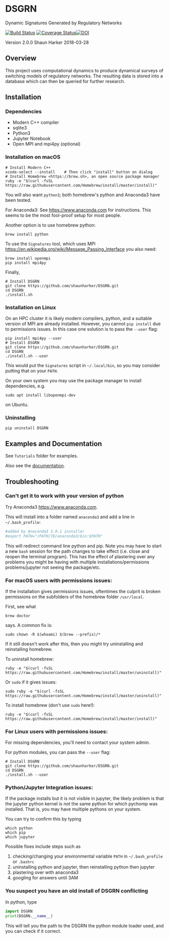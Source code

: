 # DSGRN
Dynamic Signatures Generated by Regulatory Networks

[![Build Status](https://travis-ci.org/shaunharker/DSGRN.svg?branch=master)](https://travis-ci.org/shaunharker/DSGRN) [![Coverage Status](https://coveralls.io/repos/github/shaunharker/DSGRN/badge.svg?branch=master)](https://coveralls.io/github/shaunharker/DSGRN?branch=master)[![DOI](https://zenodo.org/badge/35697682.svg)](https://zenodo.org/badge/latestdoi/35697682)

Version 2.0.0
Shaun Harker
2018-03-28

## Overview 

This project uses computational dynamics to produce
dynamical surveys of switching models of regulatory 
networks. The resulting data is stored into a database
which can then be queried for further research.

## Installation

### Dependencies

* Modern C++ compiler
* sqlite3
* Python3
* Jupyter Notebook
* Open MPI and mpi4py (optional)

### Installation on macOS

    # Install Modern C++
    xcode-select --install    # Then click "install" button on dialog
    # Install Homebrew <https://brew.sh>, an open source package manager
    ruby -e "$(curl -fsSL https://raw.githubusercontent.com/Homebrew/install/master/install)"

You will also want `python3`; both homebrew's python and Anaconda3 have been tested.

For Anaconda3: See <https://www.anaconda.com> for instructions. This seems to be the most fool-proof setup for most people.

Another option is to use homebrew python:

    brew install python

To use the `Signatures` tool, which uses MPI <https://en.wikipedia.org/wiki/Message_Passing_Interface> you also need:

    brew install openmpi
    pip install mpi4py

Finally,

    # Install DSGRN
    git clone https://github.com/shaunharker/DSGRN.git
    cd DSGRN
    ./install.sh

### Installation on Linux

On an HPC cluster it is likely modern compilers, python, and a suitable version of MPI are already installed.
However, you cannot `pip install` due to permissions issues. In this case one solution is to pass the `--user` flag:

    pip install mpi4py --user
    # Install DSGRN
    git clone https://github.com/shaunharker/DSGRN.git
    cd DSGRN
    ./install.sh --user

This would put the `Signatures` script in `~/.local/bin`, so you may consider putting that on your `PATH`.

On your own system you may use the package manager to install dependencies, e.g.

    sudo apt install libopenmpi-dev

on Ubuntu. 

### Uninstalling

    pip uninstall DSGRN

<!--
### Latest Stable Version

To get the latest tagged version from the PyPi repository:

```bash
pip install dsgrn
```

To uninstall:

```bash
pip uninstall dsgrn
```
-->

## Examples and Documentation

See `Tutorials` folder for examples.

Also see the [documentation](https://shaunharker.github.io/DSGRN/).

## Troubleshooting

### Can't get it to work with your version of python

Try Anaconda3 <https://www.anaconda.com>.

This will install into a folder named `anaconda3` and add a line in `~/.bash_profile`:

```bash
#added by Anaconda3 5.0.1 installer
#export PATH="/PATH/TO/anaconda3/bin:$PATH"
```

This will redirect command line python and pip. Note you may have to start a new `bash` session for the path changes to take effect (i.e. close and reopen the terminal program). This has the effect of plastering over any problems you might be having with multiple installations/permissions problems/jupyter not seeing the package/etc.

### For macOS users with permissions issues:

If the installation gives permissions issues, oftentimes the culprit is broken permissions on the subfolders of the homebrew folder `/usr/local`. 

First, see what

```
brew doctor
```

says. A common fix is:

```
sudo chown -R $(whoami) $(brew --prefix)/*
```

If it still doesn't work after this, then you might try uninstalling and reinstalling homebrew.

To uninstall homebrew:

```
ruby -e "$(curl -fsSL https://raw.githubusercontent.com/Homebrew/install/master/uninstall)"
```

Or `sudo` if it gives issues:

```
sudo ruby -e "$(curl -fsSL https://raw.githubusercontent.com/Homebrew/install/master/uninstall)"
```

To install homebrew (don't use `sudo` here!):

```
ruby -e "$(curl -fsSL https://raw.githubusercontent.com/Homebrew/install/master/install)"
```

### For Linux users with permissions issues:

For missing dependencies, you'll need to contact your system admin.

For python modules, you can pass the `--user` flag:

    # Install DSGRN
    git clone https://github.com/shaunharker/DSGRN.git
    cd DSGRN
    ./install.sh --user


### Python/Jupyter Integration issues:

If the package installs but it is not visible in jupyter, the likely problem is that the jupyter python kernel is not the same python for which pychomp was installed. That is, you may have multiple pythons on your system.

You can try to confirm this by typing

```
which python
which pip
which jupyter
```

Possible fixes include steps such as 

1. checking/changing your environmental variable `PATH` in `~/.bash_profile` or `.bashrc`
2. uninstalling python and jupyter, then reinstalling python then jupyter
3. plastering over with anaconda3
4. googling for answers until 3AM

### You suspect you have an old install of DSGRN conflicting

In python, type

```python
import DSGRN
print(DSGRN.__name__)
```

This will tell you the path to the DSGRN the python module loader used, and you can check if it correct.

